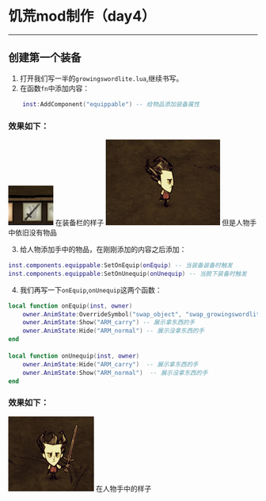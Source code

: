 # 饥荒mod制作（day4）
---- 

## 创建第一个装备
1. 打开我们写一半的`growingswordlite.lua`,继续书写。
2. 在函数`fn`中添加内容：

```lua
    inst:AddComponent("equippable") -- 给物品添加装备属性
```

### 效果如下：
![](image/4.1.png) 在装备栏的样子
![](image/4.2.png) 但是人物手中依旧没有物品

3. 给人物添加手中的物品，在刚刚添加的内容之后添加：

```lua
inst.components.equippable:SetOnEquip(onEquip) -- 当装备装备时触发
inst.components.equippable:SetOnUnequip(onUnequip) -- 当脱下装备时触发
```
4. 我们再写一下`onEquip`,`onUnequip`这两个函数：

```lua
local function onEquip(inst, owner) 
    owner.AnimState:OverrideSymbol("swap_object", "swap_growingswordlite", "wand") -- 把第2/3个参数替换成你动画的位置和播放动画
    owner.AnimState:Show("ARM_carry") -- 展示拿东西的手
    owner.AnimState:Hide("ARM_normal") -- 展示没拿东西的手
end

local function onUnequip(inst, owner) 
    owner.AnimState:Hide("ARM_carry")  -- 展示拿东西的手
    owner.AnimState:Show("ARM_normal")  -- 展示没拿东西的手
end 
```

### 效果如下：
![](image/4.3.png) 在人物手中的样子